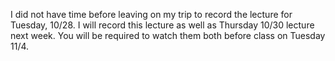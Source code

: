 <!--
.. title: Class recording for Tuesday delayed
.. slug: class-recording-for-tuesday-delayed
.. date: 2014-10-23 17:20:54 UTC-05:00
.. tags: 
.. link: 
.. description: 
.. type: text
-->

I did not have time before leaving on my trip to record the lecture for Tuesday, 10/28.  I will record this lecture as well as Thursday 10/30 lecture next week.  You will be required to watch them both before class on Tuesday 11/4.
